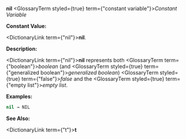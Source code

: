 **nil** <GlossaryTerm styled={true} term={"constant variable"}><i>Constant Variable</i></GlossaryTerm> 



**Constant Value:** 



<DictionaryLink  term={"nil"}><b>nil</b></DictionaryLink>. 



**Description:** 



<DictionaryLink  term={"nil"}><b>nil</b></DictionaryLink> represents both <GlossaryTerm  term={"boolean"}><i>boolean</i></GlossaryTerm> (and <GlossaryTerm styled={true} term={"generalized boolean"}><i>generalized boolean</i></GlossaryTerm>) <GlossaryTerm styled={true} term={"false"}><i>false</i></GlossaryTerm> and the <GlossaryTerm styled={true} term={"empty list"}><i>empty list</i></GlossaryTerm>. 



**Examples:**
```lisp
nil → NIL 
```
**See Also:** 



<DictionaryLink  term={"t"}><b>t</b></DictionaryLink> 















